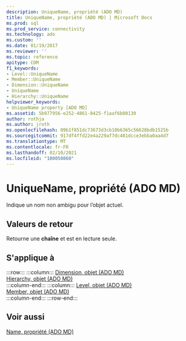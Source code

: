 ```yaml
---
description: UniqueName, propriété (ADO MD)
title: UniqueName, propriété (ADO MD) | Microsoft Docs
ms.prod: sql
ms.prod_service: connectivity
ms.technology: ado
ms.custom: ''
ms.date: 01/19/2017
ms.reviewer: ''
ms.topic: reference
apitype: COM
f1_keywords:
- Level::UniqueName
- Member::UniqueName
- Dimension::UniqueName
- UniqueName
- Hierarchy::UniqueName
helpviewer_keywords:
- UniqueName property [ADO MD]
ms.assetid: 5b977956-e252-4861-8425-f1aaf6b80130
author: rothja
ms.author: jroth
ms.openlocfilehash: 09b1f851dc73673d3cb10b6365c56628bdb1525b
ms.sourcegitcommit: 917df4ffd22e4a229af7dc481dcce3ebba0aa4d7
ms.translationtype: MT
ms.contentlocale: fr-FR
ms.lasthandoff: 02/10/2021
ms.locfileid: "100050860"
---
```

# <a name="uniquename-property-ado-md"></a>UniqueName, propriété (ADO MD)
Indique un nom non ambigu pour l’objet actuel.  
  
## <a name="return-values"></a>Valeurs de retour  
 Retourne une **chaîne** et est en lecture seule.  
  
## <a name="applies-to"></a>S'applique à  
  
:::row:::
    :::column:::
        [Dimension, objet (ADO MD)](./dimension-object-ado-md.md)  
        [Hierarchy, objet (ADO MD)](./hierarchy-object-ado-md.md)  
    :::column-end:::
    :::column:::
        [Level, objet (ADO MD)](./level-object-ado-md.md)  
        [Member, objet (ADO MD)](./member-object-ado-md.md)  
    :::column-end:::
:::row-end:::

## <a name="see-also"></a>Voir aussi  
 [Name, propriété (ADO MD)](./name-property-ado-md.md)